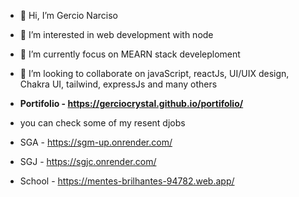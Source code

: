 - 👋 Hi, I’m Gercio Narciso
- 👀 I’m interested in web development with node
- 🌱 I’m currently focus on MEARN stack develeploment 
- 💞️ I’m looking to collaborate on javaScript, reactJs, UI/UIX design, Chakra UI, tailwind, expressJs and many others
- **Portifolio - https://gerciocrystal.github.io/portifolio/**



- you can check some of my resent djobs
- SGA - https://sgm-up.onrender.com/
- SGJ - https://sgjc.onrender.com/
- School - https://mentes-brilhantes-94782.web.app/


